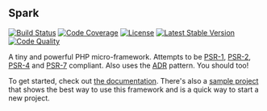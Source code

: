 ## Spark
[![Build Status](https://img.shields.io/travis/sparkphp/spark.svg)](https://travis-ci.org/sparkphp/spark)
[![Code Coverage](https://img.shields.io/coveralls/sparkphp/spark.svg)](https://coveralls.io/r/sparkphp/spark)
[![License](https://img.shields.io/packagist/l/sparkphp/spark.svg)](https://github.com/sparkphp/spark/blob/master/LICENSE)
[![Latest Stable Version](https://img.shields.io/packagist/v/sparkphp/spark.svg)](https://packagist.org/packages/sparkphp/spark)
[![Code Quality](https://img.shields.io/codeclimate/github/sparkphp/Spark.svg)](https://codeclimate.com/github/sparkphp/Spark)

A tiny and powerful PHP micro-framework. Attempts to be [PSR-1](http://www.php-fig.org/psr/psr-1/),
[PSR-2](http://www.php-fig.org/psr/psr-2/), [PSR-4](http://www.php-fig.org/psr/psr-4/) and
[PSR-7](http://www.php-fig.org/psr/psr-7/) compliant. Also uses the [ADR](https://github.com/pmjones/adr)
pattern. You should too!

To get started, check out [the documentation](http://spark.readthedocs.org).
There's also a [sample project](https://github.com/sparkphp/project) that shows
the best way to use this framework and is a quick way to start a new project.
